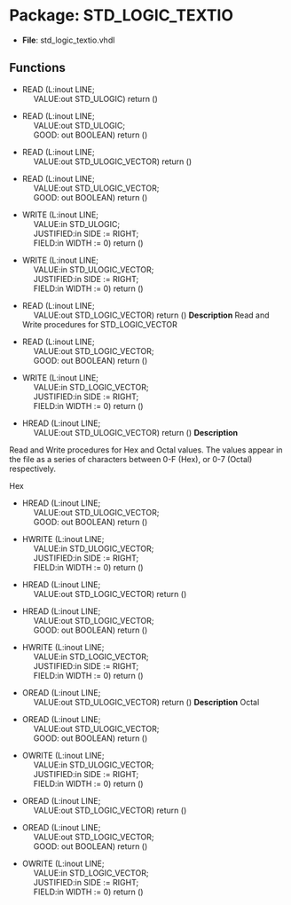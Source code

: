 # Package: STD_LOGIC_TEXTIO

- **File**: std_logic_textio.vhdl
## Functions
- READ <font id="function_arguments">(L:inout LINE;<br><span style="padding-left:20px"> VALUE:out STD_ULOGIC) </font> <font id="function_return">return ()</font>
- READ <font id="function_arguments">(L:inout LINE;<br><span style="padding-left:20px"> VALUE:out STD_ULOGIC;<br><span style="padding-left:20px"> GOOD: out BOOLEAN) </font> <font id="function_return">return ()</font>
- READ <font id="function_arguments">(L:inout LINE;<br><span style="padding-left:20px"> VALUE:out STD_ULOGIC_VECTOR) </font> <font id="function_return">return ()</font>
- READ <font id="function_arguments">(L:inout LINE;<br><span style="padding-left:20px"> VALUE:out STD_ULOGIC_VECTOR;<br><span style="padding-left:20px"> GOOD: out BOOLEAN) </font> <font id="function_return">return ()</font>
- WRITE <font id="function_arguments">(L:inout LINE;<br><span style="padding-left:20px"> VALUE:in STD_ULOGIC;<br><span style="padding-left:20px"> JUSTIFIED:in SIDE := RIGHT;<br><span style="padding-left:20px"> FIELD:in WIDTH := 0) </font> <font id="function_return">return ()</font>
- WRITE <font id="function_arguments">(L:inout LINE;<br><span style="padding-left:20px"> VALUE:in STD_ULOGIC_VECTOR;<br><span style="padding-left:20px"> JUSTIFIED:in SIDE := RIGHT;<br><span style="padding-left:20px"> FIELD:in WIDTH := 0) </font> <font id="function_return">return ()</font>
- READ <font id="function_arguments">(L:inout LINE;<br><span style="padding-left:20px"> VALUE:out STD_LOGIC_VECTOR) </font> <font id="function_return">return ()</font>
**Description**
 Read and Write procedures for STD_LOGIC_VECTOR

- READ <font id="function_arguments">(L:inout LINE;<br><span style="padding-left:20px"> VALUE:out STD_LOGIC_VECTOR;<br><span style="padding-left:20px"> GOOD: out BOOLEAN) </font> <font id="function_return">return ()</font>
- WRITE <font id="function_arguments">(L:inout LINE;<br><span style="padding-left:20px"> VALUE:in STD_LOGIC_VECTOR;<br><span style="padding-left:20px"> JUSTIFIED:in SIDE := RIGHT;<br><span style="padding-left:20px"> FIELD:in WIDTH := 0) </font> <font id="function_return">return ()</font>
- HREAD <font id="function_arguments">(L:inout LINE;<br><span style="padding-left:20px"> VALUE:out STD_ULOGIC_VECTOR) </font> <font id="function_return">return ()</font>
**Description**

 Read and Write procedures for Hex and Octal values.
 The values appear in the file as a series of characters
 between 0-F (Hex), or 0-7 (Octal) respectively.

 Hex

- HREAD <font id="function_arguments">(L:inout LINE;<br><span style="padding-left:20px"> VALUE:out STD_ULOGIC_VECTOR;<br><span style="padding-left:20px"> GOOD: out BOOLEAN) </font> <font id="function_return">return ()</font>
- HWRITE <font id="function_arguments">(L:inout LINE;<br><span style="padding-left:20px"> VALUE:in STD_ULOGIC_VECTOR;<br><span style="padding-left:20px"> JUSTIFIED:in SIDE := RIGHT;<br><span style="padding-left:20px"> FIELD:in WIDTH := 0) </font> <font id="function_return">return ()</font>
- HREAD <font id="function_arguments">(L:inout LINE;<br><span style="padding-left:20px"> VALUE:out STD_LOGIC_VECTOR) </font> <font id="function_return">return ()</font>
- HREAD <font id="function_arguments">(L:inout LINE;<br><span style="padding-left:20px"> VALUE:out STD_LOGIC_VECTOR;<br><span style="padding-left:20px"> GOOD: out BOOLEAN) </font> <font id="function_return">return ()</font>
- HWRITE <font id="function_arguments">(L:inout LINE;<br><span style="padding-left:20px"> VALUE:in STD_LOGIC_VECTOR;<br><span style="padding-left:20px"> JUSTIFIED:in SIDE := RIGHT;<br><span style="padding-left:20px"> FIELD:in WIDTH := 0) </font> <font id="function_return">return ()</font>
- OREAD <font id="function_arguments">(L:inout LINE;<br><span style="padding-left:20px"> VALUE:out STD_ULOGIC_VECTOR) </font> <font id="function_return">return ()</font>
**Description**
 Octal

- OREAD <font id="function_arguments">(L:inout LINE;<br><span style="padding-left:20px"> VALUE:out STD_ULOGIC_VECTOR;<br><span style="padding-left:20px"> GOOD: out BOOLEAN) </font> <font id="function_return">return ()</font>
- OWRITE <font id="function_arguments">(L:inout LINE;<br><span style="padding-left:20px"> VALUE:in STD_ULOGIC_VECTOR;<br><span style="padding-left:20px"> JUSTIFIED:in SIDE := RIGHT;<br><span style="padding-left:20px"> FIELD:in WIDTH := 0) </font> <font id="function_return">return ()</font>
- OREAD <font id="function_arguments">(L:inout LINE;<br><span style="padding-left:20px"> VALUE:out STD_LOGIC_VECTOR) </font> <font id="function_return">return ()</font>
- OREAD <font id="function_arguments">(L:inout LINE;<br><span style="padding-left:20px"> VALUE:out STD_LOGIC_VECTOR;<br><span style="padding-left:20px"> GOOD: out BOOLEAN) </font> <font id="function_return">return ()</font>
- OWRITE <font id="function_arguments">(L:inout LINE;<br><span style="padding-left:20px"> VALUE:in STD_LOGIC_VECTOR;<br><span style="padding-left:20px"> JUSTIFIED:in SIDE := RIGHT;<br><span style="padding-left:20px"> FIELD:in WIDTH := 0) </font> <font id="function_return">return ()</font>
